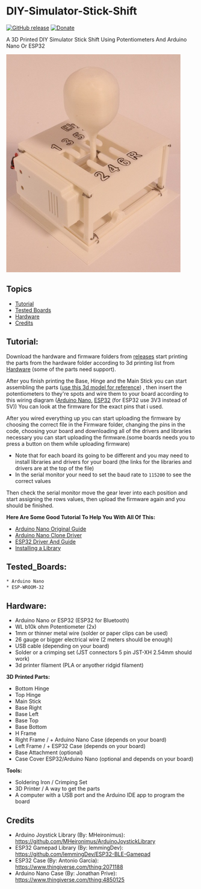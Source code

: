 # DIY-Simulator-Stick-Shift

[![GitHub release](https://img.shields.io/github/v/release/ElyOshri/DIY-Simulator-Stick-Shift?color=g&label=Release)](https://github.com/ElyOshri/DIY-Simulator-Stick-Shift/releases)
[![Donate](https://img.shields.io/badge/Donate-PayPal-blue.svg)](https://www.paypal.me/ElyOshri1)

A 3D Printed DIY Simulator Stick Shift Using Potentiometers And Arduino Nano Or ESP32

![image](https://github.com/ElyOshri/DIY-Simulator-Stick-Shift/blob/main/Resources/Banner.jpg)

## Topics
 - [Tutorial](https://github.com/ElyOshri/DIY-Simulator-Stick-Shift#tutorial)
 - [Tested Boards](https://github.com/ElyOshri/DIY-Simulator-Stick-Shift#tested_boards)
 - [Hardware](https://github.com/ElyOshri/DIY-Simulator-Stick-Shift#hardware)
 - [Credits](https://github.com/ElyOshri/DIY-Simulator-Stick-Shift#credits)

## Tutorial:
Download the hardware and firmware folders from [releases](https://github.com/ElyOshri/DIY-Simulator-Stick-Shift/releases) start printing the parts from the hardware folder according to 3d printing list from [Hardware](#Hardware:) (some of the parts need support).

After you finish printing the Base, Hinge and the Main Stick you can start assembling the parts ([use this 3d model for reference](https://a360.co/3D5aO7Y)) ,
then insert the potentiometers to they're spots and wire them to your board according to this wiring diagram 
([Arduino Nano](https://user-images.githubusercontent.com/79017393/132395478-2bf8ad6f-0b95-429a-84c2-f516c4f6ddcb.png), 
[ESP32](https://user-images.githubusercontent.com/79017393/132395408-584d270a-1471-4dd1-976c-bccc9487b785.png) (for ESP32 use 3V3 instead of 5V)) You can look at the firmware for the exact pins that i used. 

After you wired everything up you can start uploading the firmware by choosing the correct file in the Firmware folder, changing the pins in the code, choosing your board and downloading all of the drivers and libraries necessary you can start uploading the firmware.(some boards needs you to press a button on them while uploading firmware)
* Note that for each board its going to be different and you may need to install libraries and drivers for your board (the links for the libraries and drivers are at the top of the file)
* In the serial monitor your need to set the baud rate to `115200` to see the correct values

Then check the serial monitor move the gear lever into each position and start assigning the rows values, then upload the firmware again and you should be finished.


**Here Are Some Good Tutorial To Help You With All Of This:**
- [Arduino Nano Original Guide](https://www.arduino.cc/en/Guide/ArduinoNano)
- [Arduino Nano Clone Driver](https://electropeak.com/learn/how-to-install-ch340-driver/)
- [ESP32 Driver And Guide](https://randomnerdtutorials.com/installing-the-esp32-board-in-arduino-ide-windows-instructions/)
- [Installing a Library](https://www.arduino.cc/en/guide/libraries)

## Tested_Boards:
```
* Arduino Nano
* ESP-WROOM-32
```

## Hardware:

* Arduino Nano or ESP32 (ESP32 for Bluetooth)
* WL b10k ohm Potentiometer (2x)
* 1mm or thinner metal wire (solder or paper clips can be used)
* 26 gauge or bigger electrical wire (2 meters should be enough)
* USB cable (depending on your board)
* Solder or a crimping set (JST connectors 5 pin JST-XH 2.54mm should work) 
* 3d printer filament (PLA or anyother ridgid filament)

**3D Printed Parts:**
* Bottom Hinge
* Top Hinge
* Main Stick
* Base Right
* Base Left
* Base Top
* Base Bottom
* H Frame
* Right Frame / + Arduino Nano Case (depends on your board)
* Left Frame / + ESP32 Case (depends on your board)
* Base Attachment (optional)
* Case Cover ESP32/Arduino Nano (optional and depends on your board)

**Tools:**
* Soldering Iron / Crimping Set
* 3D Printer / A way to get the parts
* A computer with a USB port and the Arduino IDE app to program the board


## Credits
* Arduino Joystick Library (By: MHeironimus): https://github.com/MHeironimus/ArduinoJoystickLibrary
* ESP32 Gamepad Library (By: lemmingDev): https://github.com/lemmingDev/ESP32-BLE-Gamepad
* ESP32 Case (By: Antonio Garcia): https://www.thingiverse.com/thing:2071188
* Arduino Nano Case (By: Jonathan Prive): https://www.thingiverse.com/thing:4850125
